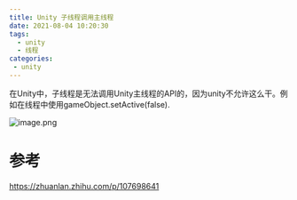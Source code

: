 ```yaml
---
title: Unity 子线程调用主线程
date: 2021-08-04 10:20:30
tags: 
  - unity
  - 线程
categories:
 - unity
---
```


在Unity中，子线程是无法调用Unity主线程的API的，因为unity不允许这么干。例如在线程中使用gameObject.setActive(false).

![image.png](https://shoukailiang-blog.oss-cn-hangzhou.aliyuncs.com/article/202212031241251.png)

# 参考
https://zhuanlan.zhihu.com/p/107698641